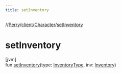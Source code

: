 ```yaml
---
title: setInventory
---
```

//[Perry](../../../index.html)/[client](../index.html)/[Character](index.html)/[setInventory](set-inventory.html)



# setInventory



[jvm]\
fun [setInventory](set-inventory.html)(type: [InventoryType](../../client.inventory/-inventory-type/index.html), inv: [Inventory](../../client.inventory/-inventory/index.html))




